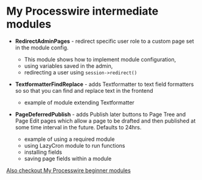 # My Processwire intermediate modules

- **RedirectAdminPages** - redirect specific user role to a custom page set in the module config.
    - This module shows how to implement module configuration,
    - using variables saved in the admin,
    - redirecting a user using `session->redirect()`

- **TextformatterFindReplace** - adds Textformatter to text field formatters so so that you can find and replace text in the frontend
    - example of module extending Textformatter

- **PageDeferredPublish** - adds Publish later buttons to Page Tree and Page Edit pages which allow a page to be drafted and then published at some time interval in the future. Defaults to 24hrs.
    - example of using a required module
    - using LazyCron module to run functions
    - installing fields
    - saving page fields within a module 

[Also checkout My Processwire beginner modules](https://github.com/benbyford/PW-starter-modules/)
